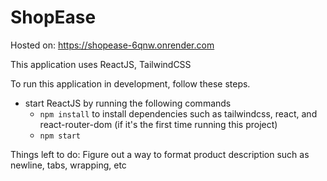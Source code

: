 # ShopEase

Hosted on: https://shopease-6qnw.onrender.com

This application uses ReactJS, TailwindCSS

To run this application in development, follow these steps.

- start ReactJS by running the following commands
    - `npm install` to install dependencies such as tailwindcss, react, and react-router-dom (if it's the first time running this project)
    - `npm start`


Things left to do: Figure out a way to format product description such as newline, tabs, wrapping, etc